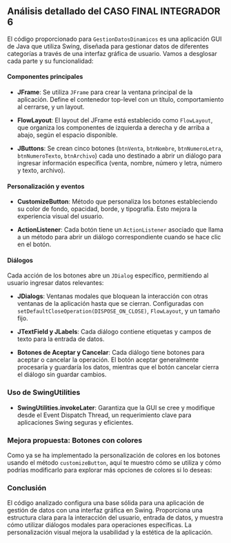 ## Análisis detallado del CASO FINAL INTEGRADOR 6

El código proporcionado para `GestionDatosDinamicos` es una aplicación GUI de Java que utiliza Swing, diseñada para gestionar datos de diferentes categorías a través de una interfaz gráfica de usuario. Vamos a desglosar cada parte y su funcionalidad:

#### Componentes principales

- **JFrame**: Se utiliza `JFrame` para crear la ventana principal de la aplicación. Define el contenedor top-level con un título, comportamiento al cerrarse, y un layout.
  
- **FlowLayout**: El layout del JFrame está establecido como `FlowLayout`, que organiza los componentes de izquierda a derecha y de arriba a abajo, según el espacio disponible.

- **JButtons**: Se crean cinco botones (`btnVenta`, `btnNombre`, `btnNumeroLetra`, `btnNumeroTexto`, `btnArchivo`) cada uno destinado a abrir un diálogo para ingresar información específica (venta, nombre, número y letra, número y texto, archivo).

#### Personalización y eventos

- **CustomizeButton**: Método que personaliza los botones estableciendo su color de fondo, opacidad, borde, y tipografía. Esto mejora la experiencia visual del usuario.

- **ActionListener**: Cada botón tiene un `ActionListener` asociado que llama a un método para abrir un diálogo correspondiente cuando se hace clic en el botón.

#### Diálogos

Cada acción de los botones abre un `JDialog` específico, permitiendo al usuario ingresar datos relevantes:

- **JDialogs**: Ventanas modales que bloquean la interacción con otras ventanas de la aplicación hasta que se cierran. Configuradas con `setDefaultCloseOperation(DISPOSE_ON_CLOSE)`, `FlowLayout`, y un tamaño fijo.

- **JTextField y JLabels**: Cada diálogo contiene etiquetas y campos de texto para la entrada de datos.

- **Botones de Aceptar y Cancelar**: Cada diálogo tiene botones para aceptar o cancelar la operación. El botón aceptar generalmente procesaría y guardaría los datos, mientras que el botón cancelar cierra el diálogo sin guardar cambios.

### Uso de SwingUtilities

- **SwingUtilities.invokeLater**: Garantiza que la GUI se cree y modifique desde el Event Dispatch Thread, un requerimiento clave para aplicaciones Swing seguras y eficientes.

### Mejora propuesta: Botones con colores

Como ya se ha implementado la personalización de colores en los botones usando el método `customizeButton`, aquí te muestro cómo se utiliza y cómo podrías modificarlo para explorar más opciones de colores si lo deseas:


### Conclusión

El código analizado configura una base sólida para una aplicación de gestión de datos con una interfaz gráfica en Swing. Proporciona una estructura clara para la interacción del usuario, entrada de datos, y muestra cómo utilizar diálogos modales para operaciones específicas. La personalización visual mejora la usabilidad y la estética de la aplicación.
